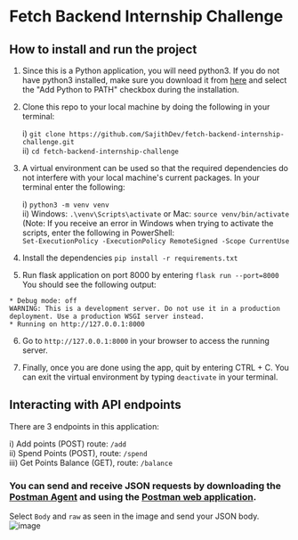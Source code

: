 # Fetch Backend Internship Challenge

## How to install and run the project
1) Since this is a Python application, you will need python3. If you do not have python3 installed, make sure you download it from [here](https://www.python.org/downloads/) and select the "Add Python to PATH" checkbox during the installation.
2) Clone this repo to your local machine by doing the following in your terminal:
   
   i) `git clone https://github.com/SajithDev/fetch-backend-internship-challenge.git`<br />
   ii) `cd fetch-backend-internship-challenge`
   
3) A virtual environment can be used so that the required dependencies do not interfere with your local machine's current packages. In your terminal enter the following:
   
   i) `python3 -m venv venv` <br />
   ii) Windows: `.\venv\Scripts\activate` or Mac: `source venv/bin/activate` <br />
         (Note: If you receive an error in Windows when trying to activate the scripts, enter the following in PowerShell: <br /> `Set-ExecutionPolicy -ExecutionPolicy RemoteSigned -Scope CurrentUse`
   
4) Install the dependencies
   `pip install -r requirements.txt`
   
5) Run flask application on port 8000 by entering `flask run --port=8000` <br />
   You should see the following output: <br />
  ```
 * Debug mode: off
  WARNING: This is a development server. Do not use it in a production deployment. Use a production WSGI server instead.
 * Running on http://127.0.0.1:8000
  ```
6) Go to `http://127.0.0.1:8000` in your browser to access the running server.

7) Finally, once you are done using the app, quit by entering CTRL + C. You can exit the virtual environment by typing `deactivate` in your terminal.

   
## Interacting with API endpoints
There are 3 endpoints in this application: 

i) Add points (POST) route: `/add` <br /> ii) Spend Points (POST), route: `/spend` <br /> iii) Get Points Balance (GET), route: `/balance`

### You can send and receive JSON requests by downloading the [Postman Agent](https://www.postman.com/downloads/postman-agent/) and using the [Postman web application](https://www.postman.com/).
Select `Body` and `raw` as seen in the image and send your JSON body.
![image](https://github.com/user-attachments/assets/56eb4ebc-ee88-41ff-9d8e-4ba053fcb77e)
